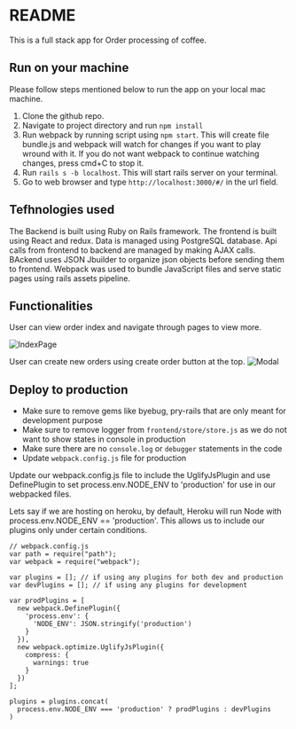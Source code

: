 # README

This is a full stack app for Order processing of coffee.

## Run on your machine

Please follow steps mentioned below to run the app on your local mac machine.
1) Clone the github repo.
2) Navigate to project directory and run ```npm install```
3) Run webpack by running script using ```npm start```. This will create file bundle.js and webpack will watch for changes if you want to play wround with it. If you do not want webpack to continue watching changes, press cmd+C to stop it.
4) Run ```rails s -b localhost```. This will start rails server on your terminal.
5) Go to web browser and type ```http://localhost:3000/#/``` in the url field.

## Tefhnologies used

The Backend is built using Ruby on Rails framework.
The frontend is built using React and redux.
Data is managed using PostgreSQL database.
Api calls from frontend to backend are managed by making AJAX calls.
BAckend uses JSON Jbuilder to organize json objects before sending them to frontend.
Webpack was used to bundle JavaScript files and serve static pages using rails assets pipeline.

## Functionalities

User can view order index and navigate through pages to view more.

![IndexPage](https://i.postimg.cc/2jvy44f8/Screen-Shot-2018-10-19-at-12-13-28-PM.png)

User can create new orders using create order button at the top.
![Modal](https://i.postimg.cc/nrtHdPtV/Screen-Shot-2018-10-19-at-12-13-47-PM.png)

## Deploy to production

* Make sure to remove gems like byebug, pry-rails that are only meant for development purpose
* Make sure to remove logger from ```frontend/store/store.js``` as we do not want to show states in console in production
* Make sure there are no ```console.log``` or ```debugger``` statements in the code
* Update ```webpack.config.js``` file for production

Update our webpack.config.js file to include the UglifyJsPlugin and use DefinePlugin to set process.env.NODE_ENV to 'production' for use in our webpacked files.

Lets say if we are hosting on heroku, by default, Heroku will run Node with process.env.NODE_ENV == 'production'. This allows us to include our plugins only under certain conditions.
```
// webpack.config.js
var path = require("path");
var webpack = require("webpack");

var plugins = []; // if using any plugins for both dev and production
var devPlugins = []; // if using any plugins for development

var prodPlugins = [
  new webpack.DefinePlugin({
    'process.env': {
      'NODE_ENV': JSON.stringify('production')
    }
  }),
  new webpack.optimize.UglifyJsPlugin({
    compress: {
      warnings: true
    }
  })
];

plugins = plugins.concat(
  process.env.NODE_ENV === 'production' ? prodPlugins : devPlugins
)
```

